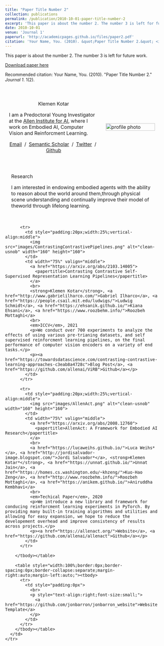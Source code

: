 ```yaml
---
title: "Paper Title Number 2"
collection: publications
permalink: /publication/2010-10-01-paper-title-number-2
excerpt: 'This paper is about the number 2. The number 3 is left for future work.'
date: 2010-10-01
venue: 'Journal 1'
paperurl: 'http://academicpages.github.io/files/paper2.pdf'
citation: 'Your Name, You. (2010). &quot;Paper Title Number 2.&quot; <i>Journal 1</i>. 1(2).'
---
```

This paper is about the number 2. The number 3 is left for future work.

[Download paper here](http://academicpages.github.io/files/paper2.pdf)

Recommended citation: Your Name, You. (2010). "Paper Title Number 2." <i>Journal 1</i>. 1(2).

<!DOCTYPE HTML>
<html lang="en"><head><meta http-equiv="Content-Type" content="text/html; charset=UTF-8">

  <title>Klemen Kotar</title>
  
  <meta name="author" content="Klemen Kotar">
  <meta name="viewport" content="width=device-width, initial-scale=1">
  
  <link rel="stylesheet" type="text/css" href="stylesheet.css">
  <link rel="icon" type="image/png" href="images/seal_icon.png">
</head>

<body>
  <table style="width:100%;max-width:800px;border:0px;border-spacing:0px;border-collapse:separate;margin-right:auto;margin-left:auto;"><tbody>
    <tr style="padding:0px">
      <td style="padding:0px">
        <table style="width:100%;border:0px;border-spacing:0px;border-collapse:separate;margin-right:auto;margin-left:auto;"><tbody>
          <tr style="padding:0px">
            <td style="padding:2.5%;width:63%;vertical-align:middle">
              <p style="text-align:center">
                <name>Klemen Kotar</name>
              </p>
              <p>I am a Predoctoral Young Investigator at the <a href="https://allenai.org/">Allen Institute for AI</a>, where I work on Embodied AI, Computer Vision and Reinforcment Learning.
              </p>
              <p style="text-align:center">
                <a href="mailto:klemenk@allenai.org">Email</a> &nbsp/&nbsp
                <!-- <a href="data/KlemenKotar-CV.pdf">CV</a> &nbsp/&nbsp -->
                <a href="https://www.semanticscholar.org/author/Klemen-Kotar/1914920829">Semantic Scholar</a> &nbsp/&nbsp
                <a href="https://twitter.com/KlemenKotar">Twitter</a> &nbsp/&nbsp
                <a href="https://github.com/klemenkotar">Github</a>
              </p>
            </td>
            <td style="padding:2.5%;width:40%;max-width:40%">
              <a href="images/KlemenKotar.png"><img style="width:100%;max-width:100%" alt="profile photo" src="images/KlemenKotar.png" class="hoverZoomLink"></a>
            </td>
          </tr>
        </tbody></table>
        <table style="width:100%;border:0px;border-spacing:0px;border-collapse:separate;margin-right:auto;margin-left:auto;"><tbody>
            <tr>
            <td style="padding:20px;width:100%;vertical-align:middle">
              <heading>Research</heading>
              <p>
                I am interested in endowing embodied agents with the ability to reason about the world around them,through  physical  scene  understanding  and  continually  improve  their  model  of  theworld through lifelong learning.
              </p>
            </td>
          </tr>
        </tbody></table>
        <table style="width:100%;border:0px;border-spacing:0px;border-collapse:separate;margin-right:auto;margin-left:auto;"><tbody>

          <tr>
            <td style="padding:20px;width:25%;vertical-align:middle">
              <img src="images/ContrastingContrastivePipelines.png" alt="clean-usnob" width="160" height="160">
            </td>
            <td width="75%" valign="middle">
              <a href="https://arxiv.org/abs/2103.14005">
                <papertitle>Contrasting Contrastive Self-Supervised Representation Learning Pipelines</papertitle>
              </a>
              <br>
              <strong>Klemen Kotar</strong>, <a href="http://www.gabrielilharco.com/">Gabriel Ilharco</a>, <a href="https://people.csail.mit.edu/ludwigs/">Ludwig Schmidt</a>, <a href="https://ehsanik.github.io/">Kiana Ehsani</a>, <a href="https://www.roozbehm.info/">Roozbeh Mottaghi</a>
              <br>
              <em>ICCV</em>, 2021
              <p>We conduct over 700 experiments to analyze the effects of using various pre-trianing datasets, and self supervised reinforcment learning pipelines, on the final performance of computer vision encoders on a variety of end tasks.</p>
              <p><a href="https://towardsdatascience.com/contrasting-contrastive-learning-approaches-c3eab8a4728c">Blog Post</a>, <a href="https://github.com/allenai/ViRB">Github</a></p>
            </td>
          </tr>

          <tr>
            <td style="padding:20px;width:25%;vertical-align:middle">
              <img src="images/AllenAct.png" alt="clean-usnob" width="160" height="160">
            </td>
            <td width="75%" valign="middle">
              <a href="https://arxiv.org/abs/2008.12760">
                <papertitle>AllenAct: A Framework for Embodied AI Research</papertitle>
              </a>
              <br>
              <a href="https://lucaweihs.github.io/">Luca Weihs*</a>, <a href="http://jordisalvador-image.blogspot.com/">Jordi Salvador*</a>, <strong>Klemen Kotar*</strong>, <a href="https://unnat.github.io/">Unnat Jain</a>, <a href="https://homes.cs.washington.edu/~khzeng/">Kuo-Hao Zeng</a>, <a href="http://www.roozbehm.info/">Roozbeh Mottaghi</a>, <a href="https://anikem.github.io/">Aniruddha Kembhavi</a>
              <br>
              <em>Techical Paper</em>, 2020
              <p>We introduce a new library and framework for conducing reinforcment learning experiments in PyTorch. By providing many built-in training algorithms and utilities and allowing for easy expansion, we hope to reduce the developement overhead and improve consistency of results across projects.</p>
              <p><a href="https://allenact.org/">Website</a>, <a href="https://github.com/allenai/allenact">Github</a></p>
            </td>
          </tr>

        </tbody></table>

        <table style="width:100%;border:0px;border-spacing:0px;border-collapse:separate;margin-right:auto;margin-left:auto;"><tbody>
          <tr>
            <td style="padding:0px">
              <br>
              <p style="text-align:right;font-size:small;">
                <a href="https://github.com/jonbarron/jonbarron_website">Website Template</a>
              </p>
            </td>
          </tr>
        </tbody></table>
      </td>
    </tr>
  </table>
</body>

</html>
